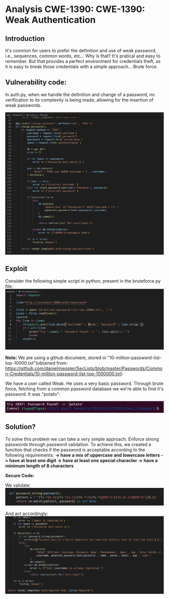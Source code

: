 # Analysis CWE-1390: CWE-1390: Weak Authentication

## Introduction
It's common for users to prefer the definition and use of weak password, i.e., sequences, common words, etc... Why is that? It's pratical and easy to remember. But that provides a perfect environment for credentials theft, as it is easy to break those credentials
with a simple approach... Brute force.

## Vulnerability code:

In auth.py, when we handle the definition and change of a password, no verification to its complexity is being made, allowing for the insertion of weak passwords.

![images](static/weakPassword.png)

## Exploit

Consider the following simple script in python, present in the bruteforce.py file:
![images](static/bruteforce.png)

**Note:** We are using a github document, stored in "10-million-password-list-top-10000.txt"(obtained from: https://github.com/danielmiessler/SecLists/blob/master/Passwords/Common-Credentials/10-million-password-list-top-1000000.txt)

We have a user called Weak. He uses a very basic password. Through brute force, fetching from a common password database we we're able to find it's password. It was "potato":

![images](static/foundPassword.png)


## Solution?

To solve this problem we can take a very simple approach. Enforce strong passwords through password validation. To achieve this, we created a function that checks if the password is acceptable according to the following requirements:
 **-> have a mix of uppercase and lowercase letters**
 **-> have at least one digit**
 **-> have at least one special character**
 **-> have a minimum length of 8 characters**

**Secure Code:**

We validate:
![images](static/validateFunction.png)

And act accordingly:
![images](static/validatePassword.png)

    